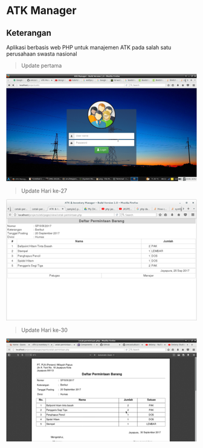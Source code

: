 ATK Manager
===========

## Keterangan
Aplikasi berbasis web PHP untuk manajemen ATK pada salah satu perusahaan swasta nasional

> Update pertama

![screenshoot](atk-manager-ss.png)

> Update Hari ke-27

![screenshoot](history-report.png)

> Update Hari ke-30

![screenshoot](atk-mgr-30-09-2017.png)